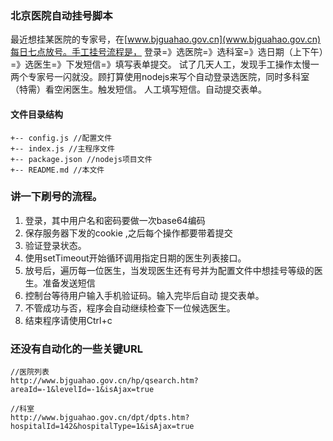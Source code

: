 ### 北京医院自动挂号脚本

最近想挂某医院的专家号，在[www.bjguahao.gov.cn](www.bjguahao.gov.cn)每日七点放号。手工挂号流程是，
登录=》选医院=》选科室=》选日期（上下午）=》选医生=》下发短信=》填写表单提交。
试了几天人工，发现手工操作太慢一两个专家号一闪就没。顾打算使用nodejs来写个自动登录选医院，同时多科室（特需）看空闲医生。触发短信。
人工填写短信。自动提交表单。

#### 文件目录结构

```
+-- config.js //配置文件 
+-- index.js //主程序文件
+-- package.json //nodejs项目文件 
+-- README.md //本文件
```

### 讲一下刷号的流程。

1. 登录，其中用户名和密码要做一次base64编码
2. 保存服务器下发的cookie ,之后每个操作都要带着提交
3. 验证登录状态。
4. 使用setTimeout开始循环调用指定日期的医生列表接口。
5. 放号后，遍历每一位医生，当发现医生还有号并为配置文件中想挂号等级的医生。准备发送短信
6. 控制台等待用户输入手机验证码。输入完毕后自动 提交表单。
7. 不管成功与否，程序会自动继续检查下一位候选医生。
8. 结束程序请使用Ctrl+c


### 还没有自动化的一些关键URL

```
//医院列表
http://www.bjguahao.gov.cn/hp/qsearch.htm?areaId=-1&levelId=-1&isAjax=true

//科室
http://www.bjguahao.gov.cn/dpt/dpts.htm?hospitalId=142&hospitalType=1&isAjax=true
```